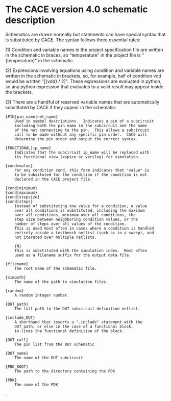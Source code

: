 # The CACE version 4.0 schematic description

Schematics are drawn normally but statements can have special syntax
that is substituted by CACE.  The syntax follows three essential rules:

(1) Condition and variable names in the project specification file
    are written in the schematic in braces, so "temperature" in the
    project file is "{temperature}" in the schematic.

(2) Expressions involving equations using condition and variable
    names are written in the schematic in brackets, so, for example,
    half of condition vdd would be written "[{vdd} / 2]".  These
    expressions are evaluated in python, so any python expression
    that evaluates to a valid result may appear inside the brackets.

(3) There are a handful of reserved variable names that are automatically
    substituted by CACE if they appear in the schematic:

	{PIN|pin_name|net_name}
		Used in symbol descriptions.  Indicates a pin of a subcircuit
		including both the pin name in the subcircuit and the name
		of the net connecting to the pin.  This allows a subcircuit
		call to be made without any specific pin order.  CACE will
		determine the pin order and output the correct syntax.

	{FUNCTIONAL|ip_name}
		Indicates that the subcircuit ip_name will be replaced with
		its functional view (xspice or verilog) for simulation.

	{cond=value}
		For any condition cond, this form indicates that "value" is
		to be subsituted for the condition if the condition is not
		declared in the CACE project file.
	
	{cond|minimum}
	{cond|maximum}
	{cond|stepsize}
	{cond|steps}
		Instead of substituting one value for a condition, a value
		over all conditions is substituted, including the maximum
		over all conditions, minimum over all conditions, the
		step size between neighboring condition values, or the
		number of steps over all values of the condition.
		This is used most often in cases where a condition is handled
		entirely inside a testbench netlist (such as in a sweep), and
		not iterated over multiple netlists.

    	{N}
		This is substituted with the simulation index.  Most often
		used as a filename suffix for the output data file.

	{filename}
		The root name of the schematic file.

	{simpath}
		The name of the path to simulation files.

	{random}
		A random integer number.

	{DUT_path}
		The full path to the DUT subcircuit definition netlist.

	{include_DUT}
		A shorthand that inserts a ".include" statement with the
		DUT path, or else in the case of a functional block,
		in-lines the functional definition of the block. 

	{DUT_call}
		The pin list from the DUT schematic

	{DUT_name}
		The name of the DUT subcircuit

	{PDK_ROOT}
		The path to the directory containing the PDK

	{PDK}
		The name of the PDK
.
